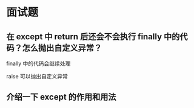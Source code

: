 # 面试题

## 在 except 中 return 后还会不会执行 finally 中的代码？怎么抛出自定义异常？

finally 中的代码会继续处理 

raise 可以抛出自定义异常

## 介绍一下 except 的作用和用法



